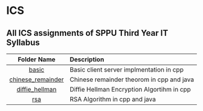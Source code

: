 # ICS

## All ICS assignments of SPPU Third Year IT Syllabus

|               Folder Name               | Description                                |
| :-------------------------------------: | :----------------------------------------- |
|             [basic](basic/)             | Basic client server implmentation in cpp   |
| [chinese_remainder](chinese_remainder/) | Chinese remainder theorom in cpp and java  |
|    [diffie_hellman](diffie_hellman/)    | Diffie Hellman Encryption Algortihm in cpp |
|             [rsa](rsa/)             | RSA Algorithm in cpp and java   |
